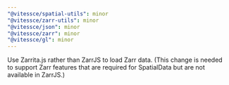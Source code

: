 ```yaml
---
"@vitessce/spatial-utils": minor
"@vitessce/zarr-utils": minor
"@vitessce/json": minor
"@vitessce/zarr": minor
"@vitessce/gl": minor
---
```


Use Zarrita.js rather than ZarrJS to load Zarr data. (This change is needed to support Zarr features that are required for SpatialData but are not available in ZarrJS.)

